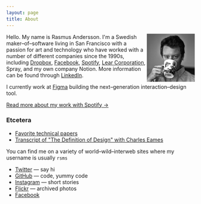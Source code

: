 ```yaml
---
layout: page
title: About
---
```


<img src="portrait.jpg" class="profile-picture" width="128" align="right">

Hello. My name is Rasmus Andersson.
I'm a Swedish maker–of–software living in San Francisco with a passion for art and technology
who have worked with a number of different companies since the 1990s, including 
[Dropbox](https://www.dropbox.com/jobs/product/design),
[Facebook](https://facebook.com/design),
[Spotify](https://www.spotify.com/),
[Lear Corporation](http://lear.com/),
Spray, and my own company Notion.
More information can be found through [LinkedIn](http://www.linkedin.com/in/rasmusandersson).

I currently work at [Figma](https://www.figma.com/) building the next–generation interaction–design tool.

[Read more about my work with Spotify &rarr;](/about/spotify/)

### Etcetera

- [Favorite technical papers](https://www.dropbox.com/sh/is0sy5350lr4v9j/AADQlhVSQcRw6vCNKQgGWelqa)
- [Transcript of "The Definition of Design" with Charles Eames](/eames-design)

You can find me on a variety of world–wild–interweb sites where my username is usually `rsms`

- [Twitter](http://twitter.com/rsms) — say hi
- [GitHub](https://github.com/rsms) — code, yummy code
- [Instagram](http://instagram.com/rasmusfabbe/) — short stories
- [Flickr](http://www.flickr.com/photos/rsms/) — archived photos
- [Facebook](http://www.facebook.com/rsms)
